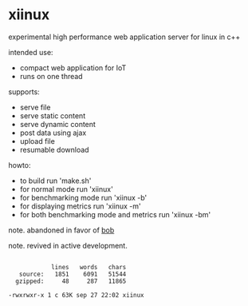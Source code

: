 # xiinux

experimental high performance web application server for linux in c++

intended use:
* compact web application for IoT
* runs on one thread

supports:
* serve file
* serve static content
* serve dynamic content
* post data using ajax
* upload file
* resumable download

howto:
* to build run 'make.sh'
* for normal mode run 'xiinux'
* for benchmarking mode run 'xiinux -b'
* for displaying metrics run 'xiinux -m'
* for both benchmarking mode and metrics run 'xiinux -bm'

note. abandoned in favor of [bob](https://github.com/calint/bob)

note. revived in active development.

```

            lines   words   chars
   source:   1851    6091   51544
  gzipped:     48     287   11865

-rwxrwxr-x 1 c 63K sep 27 22:02 xiinux

```